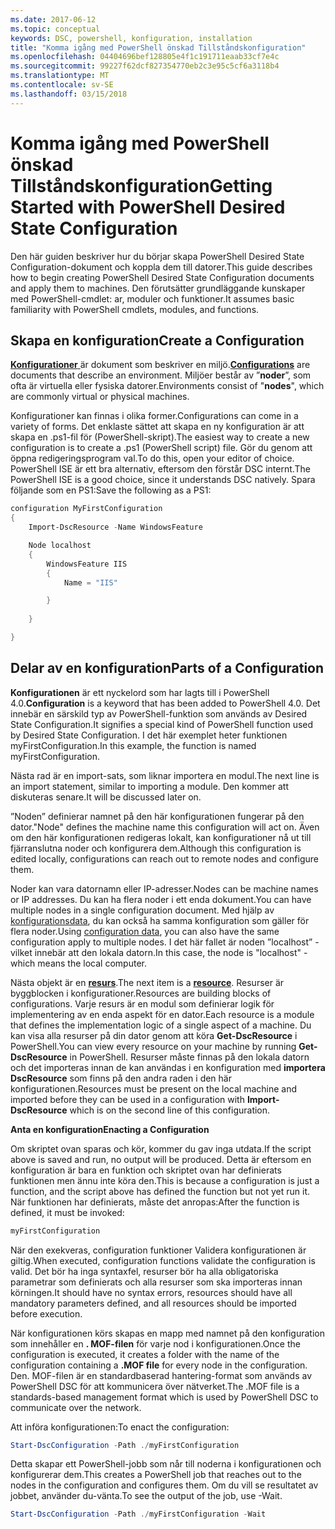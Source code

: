 ```yaml
---
ms.date: 2017-06-12
ms.topic: conceptual
keywords: DSC, powershell, konfiguration, installation
title: "Komma igång med PowerShell önskad Tillståndskonfiguration"
ms.openlocfilehash: 04404696bef128805e4f1c191711eaab33cf7e4c
ms.sourcegitcommit: 99227f62dcf827354770eb2c3e95c5cf6a3118b4
ms.translationtype: MT
ms.contentlocale: sv-SE
ms.lasthandoff: 03/15/2018
---
```

# <a name="getting-started-with-powershell-desired-state-configuration"></a><span data-ttu-id="1e77f-103">Komma igång med PowerShell önskad Tillståndskonfiguration</span><span class="sxs-lookup"><span data-stu-id="1e77f-103">Getting Started with PowerShell Desired State Configuration</span></span> #

<span data-ttu-id="1e77f-104">Den här guiden beskriver hur du börjar skapa PowerShell Desired State Configuration-dokument och koppla dem till datorer.</span><span class="sxs-lookup"><span data-stu-id="1e77f-104">This guide describes how to begin creating PowerShell Desired State Configuration documents and apply them to machines.</span></span> <span data-ttu-id="1e77f-105">Den förutsätter grundläggande kunskaper med PowerShell-cmdlet: ar, moduler och funktioner.</span><span class="sxs-lookup"><span data-stu-id="1e77f-105">It assumes basic familiarity with PowerShell cmdlets, modules, and functions.</span></span> 


## <a name="create-a-configuration"></a><span data-ttu-id="1e77f-106">Skapa en konfiguration</span><span class="sxs-lookup"><span data-stu-id="1e77f-106">Create a Configuration</span></span> ##

<span data-ttu-id="1e77f-107">[**Konfigurationer** ](https://msdn.microsoft.com/powershell/dsc/configurations) är dokument som beskriver en miljö.</span><span class="sxs-lookup"><span data-stu-id="1e77f-107">[**Configurations**](https://msdn.microsoft.com/powershell/dsc/configurations) are documents that describe an environment.</span></span> <span data-ttu-id="1e77f-108">Miljöer består av ”**noder**”, som ofta är virtuella eller fysiska datorer.</span><span class="sxs-lookup"><span data-stu-id="1e77f-108">Environments consist of "**nodes**", which are commonly virtual or physical machines.</span></span> 

<span data-ttu-id="1e77f-109">Konfigurationer kan finnas i olika former.</span><span class="sxs-lookup"><span data-stu-id="1e77f-109">Configurations can come in a variety of forms.</span></span> <span data-ttu-id="1e77f-110">Det enklaste sättet att skapa en ny konfiguration är att skapa en .ps1-fil för (PowerShell-skript).</span><span class="sxs-lookup"><span data-stu-id="1e77f-110">The easiest way to create a new configuration is to create a .ps1 (PowerShell script) file.</span></span> <span data-ttu-id="1e77f-111">Gör du genom att öppna redigeringsprogram val.</span><span class="sxs-lookup"><span data-stu-id="1e77f-111">To do this, open your editor of choice.</span></span> <span data-ttu-id="1e77f-112">PowerShell ISE är ett bra alternativ, eftersom den förstår DSC internt.</span><span class="sxs-lookup"><span data-stu-id="1e77f-112">The PowerShell ISE is a good choice, since it understands DSC natively.</span></span> <span data-ttu-id="1e77f-113">Spara följande som en PS1:</span><span class="sxs-lookup"><span data-stu-id="1e77f-113">Save the following as a PS1:</span></span>

```powershell
configuration MyFirstConfiguration
{
    Import-DscResource -Name WindowsFeature

    Node localhost
    {
        WindowsFeature IIS
        {
            Name = "IIS"

        }
        
    }

}
```
## <a name="parts-of-a-configuration"></a><span data-ttu-id="1e77f-114">Delar av en konfiguration</span><span class="sxs-lookup"><span data-stu-id="1e77f-114">Parts of a Configuration</span></span> ##
<span data-ttu-id="1e77f-115">**Konfigurationen** är ett nyckelord som har lagts till i PowerShell 4.0.</span><span class="sxs-lookup"><span data-stu-id="1e77f-115">**Configuration** is a keyword that has been added to PowerShell 4.0.</span></span> <span data-ttu-id="1e77f-116">Det innebär en särskild typ av PowerShell-funktion som används av Desired State Configuration.</span><span class="sxs-lookup"><span data-stu-id="1e77f-116">It signifies a special kind of PowerShell function used by Desired State Configuration.</span></span> <span data-ttu-id="1e77f-117">I det här exemplet heter funktionen myFirstConfiguration.</span><span class="sxs-lookup"><span data-stu-id="1e77f-117">In this example, the function is named myFirstConfiguration.</span></span> 

<span data-ttu-id="1e77f-118">Nästa rad är en import-sats, som liknar importera en modul.</span><span class="sxs-lookup"><span data-stu-id="1e77f-118">The next line is an import statement, similar to importing a module.</span></span> <span data-ttu-id="1e77f-119">Den kommer att diskuteras senare.</span><span class="sxs-lookup"><span data-stu-id="1e77f-119">It will be discussed later on.</span></span>

<span data-ttu-id="1e77f-120">”Noden” definierar namnet på den här konfigurationen fungerar på den dator.</span><span class="sxs-lookup"><span data-stu-id="1e77f-120">"Node" defines the machine name this configuration will act on.</span></span> <span data-ttu-id="1e77f-121">Även om den här konfigurationen redigeras lokalt, kan konfigurationer nå ut till fjärranslutna noder och konfigurera dem.</span><span class="sxs-lookup"><span data-stu-id="1e77f-121">Although this configuration is edited locally, configurations can reach out to remote nodes and configure them.</span></span> 

<span data-ttu-id="1e77f-122">Noder kan vara datornamn eller IP-adresser.</span><span class="sxs-lookup"><span data-stu-id="1e77f-122">Nodes can be machine names or IP addresses.</span></span> <span data-ttu-id="1e77f-123">Du kan ha flera noder i ett enda dokument.</span><span class="sxs-lookup"><span data-stu-id="1e77f-123">You can have multiple nodes in a single configuration document.</span></span> <span data-ttu-id="1e77f-124">Med hjälp av [konfigurationsdata](https://msdn.microsoft.com/powershell/dsc/configdata), du kan också ha samma konfiguration som gäller för flera noder.</span><span class="sxs-lookup"><span data-stu-id="1e77f-124">Using [configuration data](https://msdn.microsoft.com/powershell/dsc/configdata), you can also have the same configuration apply to multiple nodes.</span></span> <span data-ttu-id="1e77f-125">I det här fallet är noden ”localhost” - vilket innebär att den lokala datorn.</span><span class="sxs-lookup"><span data-stu-id="1e77f-125">In this case, the node is "localhost" - which means the local computer.</span></span> 

<span data-ttu-id="1e77f-126">Nästa objekt är en [ **resurs**](https://msdn.microsoft.com/powershell/dsc/resources).</span><span class="sxs-lookup"><span data-stu-id="1e77f-126">The next item is a [**resource**](https://msdn.microsoft.com/powershell/dsc/resources).</span></span> <span data-ttu-id="1e77f-127">Resurser är byggblocken i konfigurationer.</span><span class="sxs-lookup"><span data-stu-id="1e77f-127">Resources are building blocks of configurations.</span></span> <span data-ttu-id="1e77f-128">Varje resurs är en modul som definierar logik för implementering av en enda aspekt för en dator.</span><span class="sxs-lookup"><span data-stu-id="1e77f-128">Each resource is a module that defines the implementation logic of a single aspect of a machine.</span></span> <span data-ttu-id="1e77f-129">Du kan visa alla resurser på din dator genom att köra **Get-DscResource** i PowerShell.</span><span class="sxs-lookup"><span data-stu-id="1e77f-129">You can view every resource on your machine by running **Get-DscResource** in PowerShell.</span></span> <span data-ttu-id="1e77f-130">Resurser måste finnas på den lokala datorn och det importeras innan de kan användas i en konfiguration med **importera DscResource** som finns på den andra raden i den här konfigurationen.</span><span class="sxs-lookup"><span data-stu-id="1e77f-130">Resources must be present on the local machine and imported before they can be used in a configuration with **Import-DscResource** which is on the second line of this configuration.</span></span> 

<span data-ttu-id="1e77f-131">**Anta en konfiguration**</span><span class="sxs-lookup"><span data-stu-id="1e77f-131">**Enacting a Configuration**</span></span>

<span data-ttu-id="1e77f-132">Om skriptet ovan sparas och kör, kommer du gav inga utdata.</span><span class="sxs-lookup"><span data-stu-id="1e77f-132">If the script above is saved and run, no output will be produced.</span></span> <span data-ttu-id="1e77f-133">Detta är eftersom en konfiguration är bara en funktion och skriptet ovan har definierats funktionen men ännu inte köra den.</span><span class="sxs-lookup"><span data-stu-id="1e77f-133">This is because a configuration is just a function, and the script above has defined the function but not yet run it.</span></span> <span data-ttu-id="1e77f-134">När funktionen har definierats, måste det anropas:</span><span class="sxs-lookup"><span data-stu-id="1e77f-134">After the function is defined, it must be invoked:</span></span>
```powershell
myFirstConfiguration
```

<span data-ttu-id="1e77f-135">När den exekveras, configuration funktioner Validera konfigurationen är giltig.</span><span class="sxs-lookup"><span data-stu-id="1e77f-135">When executed, configuration functions validate the configuration is valid.</span></span> <span data-ttu-id="1e77f-136">Det bör ha inga syntaxfel, resurser bör ha alla obligatoriska parametrar som definierats och alla resurser som ska importeras innan körningen.</span><span class="sxs-lookup"><span data-stu-id="1e77f-136">It should have no syntax errors, resources should have all mandatory parameters defined, and all resources should be imported before execution.</span></span>

<span data-ttu-id="1e77f-137">När konfigurationen körs skapas en mapp med namnet på den konfiguration som innehåller en **. MOF-filen** för varje nod i konfigurationen.</span><span class="sxs-lookup"><span data-stu-id="1e77f-137">Once the configuration is executed, it creates a folder with the name of the configuration containing a **.MOF file** for every node in the configuration.</span></span> <span data-ttu-id="1e77f-138">Den. MOF-filen är en standardbaserad hantering-format som används av PowerShell DSC för att kommunicera över nätverket.</span><span class="sxs-lookup"><span data-stu-id="1e77f-138">The .MOF file is a standards-based management format which is used by PowerShell DSC to communicate over the network.</span></span>

<span data-ttu-id="1e77f-139">Att införa konfigurationen:</span><span class="sxs-lookup"><span data-stu-id="1e77f-139">To enact the configuration:</span></span>
```powershell
Start-DscConfiguration -Path ./myFirstConfiguration
```
<span data-ttu-id="1e77f-140">Detta skapar ett PowerShell-jobb som når till noderna i konfigurationen och konfigurerar dem.</span><span class="sxs-lookup"><span data-stu-id="1e77f-140">This creates a PowerShell job that reaches out to the nodes in the configuration and configures them.</span></span> <span data-ttu-id="1e77f-141">Om du vill se resultatet av jobbet, använder du-vänta.</span><span class="sxs-lookup"><span data-stu-id="1e77f-141">To see the output of the job, use -Wait.</span></span> 
```powershell
Start-DscConfiguration -Path ./myFirstConfiguration -Wait
```

